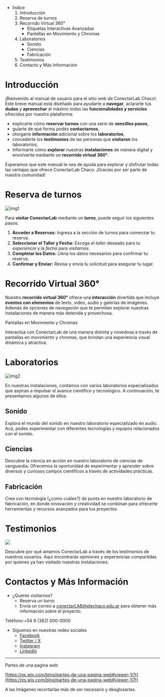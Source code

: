 - Índice
    1. Introducción
    2. Reserva de turnos
    3. Recorrido Virtual 360°
        - Etiquetas Interactivas Avanzadas
        - Pantallas en Movimiento y Chromas
    4. Laboratorios
        - Sonido
        - Ciencias
        - Fabricación
    6. Testimonios
    7. Contacto y Más Información

# Introducción

¡Bienvenido al manual de usuario para el sitio web de ConectarLab Chaco!. Este breve manual está diseñado para ayudarte a **navegar**, aclararte tus **dudas** y **aprovechar** al máximo todas las **funcionalidades y servicios** ofrecidos por nuestra plataforma:
-  explicarte cómo **reservar turnos** con una serie de **sencillos pasos**,
-  guiarte de qué forma podés **contactarnos**,
-  otorgarte **información** adicional sobre los **laboratorios**,
-  concederte los **testimonios** de las personas que **visitaron** los laboratorios,
- Informarte cómo **explorar** nuestras **instalaciones** de manera digital y envolvente mediante un **recorrido virtual 360°**.

Esperamos que este manual te sea de ayuda para explorar y disfrutar todas las ventajas que ofrece ConectarLab Chaco. ¡Gracias por ser parte de nuestra comunidad!

# Reserva de turnos

![img1](/Adjuntos/Imágenes/Encabezado%20y%20contenido%20del%20sitio%20.png)

Para **visitar ConectarLab** mediante un **turno**, puede seguir los siguientes pasos: 


1. **Acceder a Reservas:** Ingresa a la sección de turnos para comenzar tu reserva.
2. **Seleccionar el Taller y Fecha:** Escoge el *taller* deseado para tu *experiencia* y la *fecha* para *visitarnos*.
3. **Completar los Datos:** Llena los datos necesarios para confirmar tu reserva.
4. **Confirmar y Enviar:** Revisa y envía tu solicitud para asegurar tu lugar.

# Recorrido Virtual 360°

Nuestro **recorrido virtual 360°** ofrece una **interacción** divertida que incluye **eventos con elementos** de texto, video, audio y galerías de imágenes. Además de opciones de navegación que te permiten explorar nuestras instalaciones de manera más detenida y provechosa.

Pantallas en Movimiento y Chromas

Interactúa con ConectarLab de una manera distinta y novedosa a través de pantallas en movimiento y chromas, que brindan una experiencia visual dinámica y atractiva.

# Laboratorios

![img2](/Adjuntos/Imágenes/Contenido%20del%20sitio%20.png)

En nuestras instalaciones, contamos con varios laboratorios especializados que aspiran a impulsar el avance científico y tecnológico. A continuación, te presentamos algunos de ellos:

## Sonido

Explora el mundo del sonido en nuestro laboratorio especializado en audio. Acá, podes experimentar con diferentes tecnologías y equipos relacionados con el sonido.

## Ciencias

Descubre la ciencia en acción en nuestro laboratorio de ciencias de vanguardia. Ofrecemos la oportunidad de experimentar y aprender sobre diversos y curiosos campos científicos a través de actividades prácticas.

## Fabricación

Crea con tecnología (¿como cuáles?) de punta en nuestro laboratorio de fabricación, en donde innovación y creatividad se combinan para ofrecerte herramientas y recursos avanzados para tus proyectos.



# Testimonios

![](/Adjuntos/Imágenes/Pie%20de%20pagina.png)

Descubre por qué amamos ConectarLab a través de los testimonios de nuestros usuarios. Aquí encontrarás opiniones y experiencias compartidas por quienes ya han visitado nuestras instalaciones.

# Contactos y Más Información

- ¿Queres visitarnos? 
	- Reserva un turno
	- Envía un correo a conectarLAB@elechaco.edu.ar para obtener más información sobre el proyecto.

Teléfono:+54 9 (362) 000-0000

- Síguenos en nuestras redes sociales
	- [Facebook](https://www.facebook.com/p/Conectarlabchaco-100083376645313/)
	- [Twitter / X]()
	- [Instagram](https://www.instagram.com/conectarlabchaco/)
	- [LinkedIn](https://www.linkedin.com/in/anabel-nazar-1644b2129/)

---

Partes de una pagina web

[https://es.wix.com/blog/partes-de-una-pagina-web#viewer-1l7t](https://es.wix.com/blog/partes-de-una-pagina-web#viewer-1l7t)

A las Imágenes recortarlas más de ser necesario y desglosarlas.